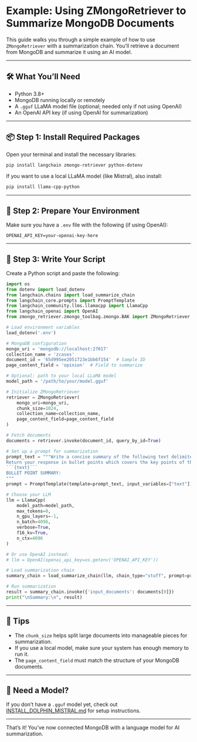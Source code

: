 # Example: Using ZMongoRetriever to Summarize MongoDB Documents

This guide walks you through a simple example of how to use `ZMongoRetriever` with a summarization chain. You’ll retrieve a document from MongoDB and summarize it using an AI model.

---

## 🛠️ What You’ll Need

- Python 3.8+
- MongoDB running locally or remotely
- A `.gguf` LLaMA model file (optional; needed only if not using OpenAI)
- An OpenAI API key (if using OpenAI for summarization)

---

## 📦 Step 1: Install Required Packages

Open your terminal and install the necessary libraries:

```bash
pip install langchain zmongo-retriever python-dotenv
```

If you want to use a local LLaMA model (like Mistral), also install:
```bash
pip install llama-cpp-python
```

---

## 📁 Step 2: Prepare Your Environment

Make sure you have a `.env` file with the following (if using OpenAI):

```
OPENAI_API_KEY=your-openai-key-here
```

---

## 🧪 Step 3: Write Your Script

Create a Python script and paste the following:

```python
import os
from dotenv import load_dotenv
from langchain.chains import load_summarize_chain
from langchain_core.prompts import PromptTemplate
from langchain_community.llms.llamacpp import LlamaCpp
from langchain_openai import OpenAI
from zmongo_retriever.zmongo_toolbag.zmongo.BAK import ZMongoRetriever

# Load environment variables
load_dotenv('.env')

# MongoDB configuration
mongo_uri = 'mongodb://localhost:27017'
collection_name = 'zcases'
document_id = '65d995ee2051723e1bb6f154'  # Sample ID
page_content_field = 'opinion'  # Field to summarize

# Optional: path to your local LLaMA model
model_path = '/path/to/your/model.gguf'

# Initialize ZMongoRetriever
retriever = ZMongoRetriever(
    mongo_uri=mongo_uri,
    chunk_size=1024,
    collection_name=collection_name,
    page_content_field=page_content_field
)

# Fetch documents
documents = retriever.invoke(document_id, query_by_id=True)

# Set up a prompt for summarization
prompt_text = """Write a concise summary of the following text delimited by triple backquotes.
Return your response in bullet points which covers the key points of the text.
```{text}```
BULLET POINT SUMMARY:
"""
prompt = PromptTemplate(template=prompt_text, input_variables=["text"])

# Choose your LLM
llm = LlamaCpp(
    model_path=model_path,
    max_tokens=0,
    n_gpu_layers=-1,
    n_batch=4096,
    verbose=True,
    f16_kv=True,
    n_ctx=4096
)

# Or use OpenAI instead:
# llm = OpenAI(openai_api_key=os.getenv('OPENAI_API_KEY'))

# Load summarization chain
summary_chain = load_summarize_chain(llm, chain_type="stuff", prompt=prompt)

# Run summarization
result = summary_chain.invoke({'input_documents': documents[0]})
print("\nSummary:\n", result)
```

---

## 🧠 Tips

- The `chunk_size` helps split large documents into manageable pieces for summarization.
- If you use a local model, make sure your system has enough memory to run it.
- The `page_content_field` must match the structure of your MongoDB documents.

---

## 📘 Need a Model?
If you don’t have a `.gguf` model yet, check out [INSTALL_DOLPHIN_MISTRAL.md](INSTALL_DOLPHIN_MISTRAL.md) for setup instructions.

---

That’s it! You’ve now connected MongoDB with a language model for AI summarization.

